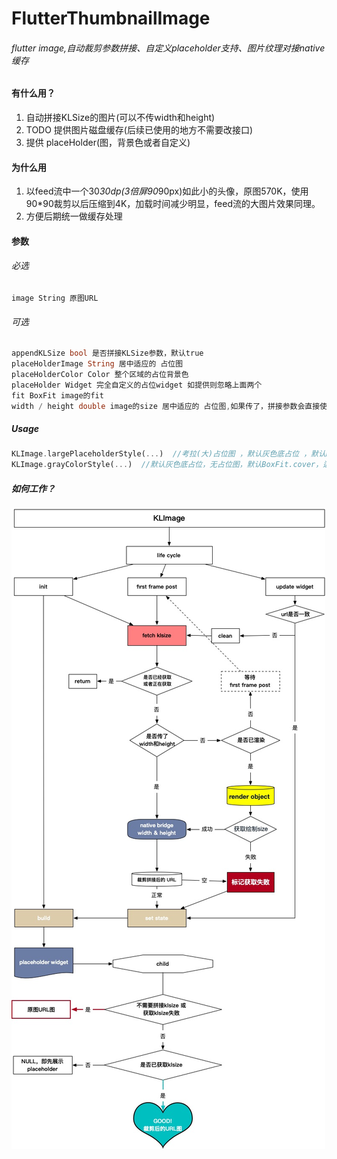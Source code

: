 # FlutterThumbnailImage
###### flutter image,自动裁剪参数拼接、自定义placeholder支持、图片纹理对接native缓存


#### 有什么用？
1. 自动拼接KLSize的图片(可以不传width和height)
2. TODO 提供图片磁盘缓存(后续已使用的地方不需要改接口)
3. 提供 placeHolder(图，背景色或者自定义)
#### 为什么用
1. 以feed流中一个30*30dp(3倍屏90*90px)如此小的头像，原图570K，使用90*90裁剪以后压缩到4K，加载时间减少明显，feed流的大图片效果同理。
2. 方便后期统一做缓存处理


#### 参数
###### 必选
```
image String 原图URL
```

###### 可选

``` dart
appendKLSize bool 是否拼接KLSize参数，默认true
placeHolderImage String 居中适应的 占位图
placeHolderColor Color 整个区域的占位背景色
placeHolder Widget 完全自定义的占位widget 如提供则忽略上面两个
fit BoxFit image的fit
width / height double image的size 居中适应的 占位图,如果传了，拼接参数会直接使用这个尺寸，如果不传，则会在渲染之后拿到当前widget的render object取size后再去做拼接
```
##### Usage 
``` dart
KLImage.largePlaceholderStyle(...)  //考拉(大)占位图 ，默认灰色底占位 ，默认BoxFit.cover 适合feed流的大图封面
KLImage.grayColorStyle(...)  //默认灰色底占位，无占位图，默认BoxFit.cover，适合头像，商品图等小图
```

##### 如何工作？

![flow](https://github.com/imqiuhang/FlutterThumbnailImage/blob/master/1584964057796-deefb231-930c-4f8b-8ab8-a38b0427875e.jpeg)

